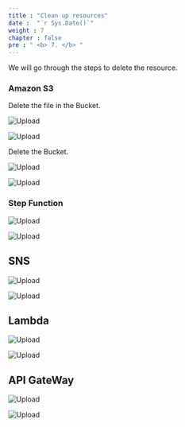 ```yaml
---
title : "Clean up resources"
date :  "`r Sys.Date()`" 
weight : 7
chapter : false
pre : " <b> 7. </b> "
---
```


We will go through the steps to delete the resource.

### Amazon S3

Delete the file in the Bucket.

![Upload](/images/12.clean/n5.png)

![Upload](/images/12.clean/n6.png)

Delete the Bucket.

![Upload](/images/12.clean/n.png)

![Upload](/images/12.clean/n1.png)

### Step Function

![Upload](/images/12.clean/n3.png)

![Upload](/images/12.clean/n4.png)

## SNS

![Upload](/images/12.clean/n7.png)

![Upload](/images/12.clean/n8.png)


## Lambda

![Upload](/images/12.clean/n9.png)

![Upload](/images/12.clean/n10.png)

## API GateWay

![Upload](/images/12.clean/n11.png)

![Upload](/images/12.clean/n12.png)